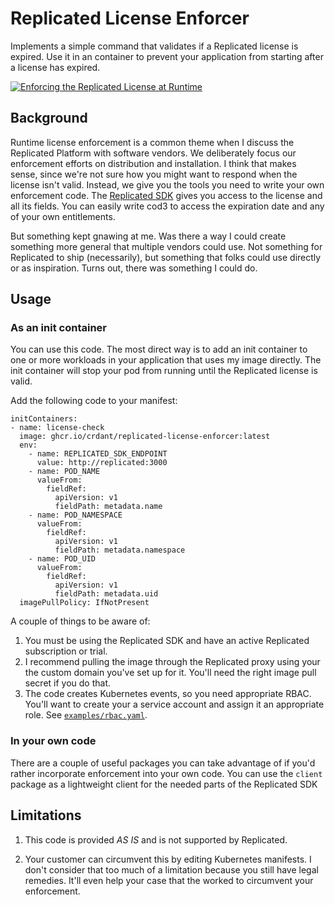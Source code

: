 # Replicated License Enforcer

Implements a simple command that validates if a Replicated license is expired.
Use it in an container to prevent your application from starting after a
license has expired.

[![Enforcing the Replicated License at Runtime](https://cdn.loom.com/sessions/thumbnails/81f608f80ca1493dbed01584d82fb5b9-with-play.gif)](https://www.loom.com/share/81f608f80ca1493dbed01584d82fb5b9)

## Background

Runtime license enforcement is a common theme when I discuss the Replicated
Platform with software vendors. We deliberately focus our enforcement efforts
on distribution and installation. I think that makes sense, since we're not
sure how you might want to respond when the license isn't valid. Instead, we
give you the tools you need to write your own enforcement code. The
[Replicated SDK](https://docs.replicated.com/reference/replicated-sdk-apis)
gives you access to the license and all its fields. You can easily write cod3
to access the expiration date and any of your own entitlements. 

But something kept gnawing at me. Was there a way I could create something
more general that multiple vendors could use. Not something for Replicated to
ship (necessarily), but something that folks could use directly or as
inspiration. Turns out, there was something I could do.


## Usage

### As an init container

You can use this code. The most direct way is to add an init container to
one or more workloads in your application that uses my image directly. The
init container will stop your pod from running until the Replicated license is
valid. 

Add the following code to your manifest:

```
initContainers:
- name: license-check
  image: ghcr.io/crdant/replicated-license-enforcer:latest
  env:
    - name: REPLICATED_SDK_ENDPOINT
      value: http://replicated:3000
    - name: POD_NAME
      valueFrom:
        fieldRef:
          apiVersion: v1
          fieldPath: metadata.name
    - name: POD_NAMESPACE
      valueFrom:
        fieldRef:
          apiVersion: v1
          fieldPath: metadata.namespace
    - name: POD_UID
      valueFrom:
        fieldRef:
          apiVersion: v1
          fieldPath: metadata.uid
  imagePullPolicy: IfNotPresent
```

A couple of things to be aware of:

1. You must be using the Replicated SDK and have an active Replicated
   subscription or trial.
2. I recommend pulling the image through the Replicated proxy using your the
   custom domain you've set up for it. You'll need the right image pull secret
   if you do that.
3. The code creates Kubernetes events, so you need appropriate RBAC. You'll
   want to create your a service account and assign it an appropriate role.
   See [`examples/rbac.yaml`](./examples/rbac.yaml).

### In your own code

There are a couple of useful packages you can take advantage of if you'd
rather incorporate enforcement into your own code. You can use the `client`
package as a lightweight client for the needed parts of the Replicated SDK
## Limitations

1. This code is provided _AS IS_ and is not supported by Replicated.

2. Your customer can circumvent this by editing Kubernetes manifests. I don't
   consider that too much of a limitation because you still have legal
   remedies. It'll even help your case that the worked to circumvent your
   enforcement.
